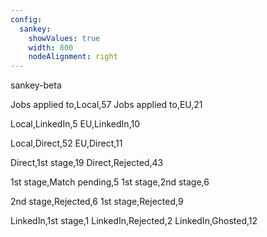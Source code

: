 ```yaml
---
config:
  sankey:
    showValues: true
    width: 800
    nodeAlignment: right
---
```

sankey-beta

Jobs applied to,Local,57
Jobs applied to,EU,21

Local,LinkedIn,5
EU,LinkedIn,10

Local,Direct,52
EU,Direct,11

Direct,1st stage,19
Direct,Rejected,43

1st stage,Match pending,5
1st stage,2nd stage,6

2nd stage,Rejected,6
1st stage,Rejected,9

LinkedIn,1st stage,1
LinkedIn,Rejected,2
LinkedIn,Ghosted,12
